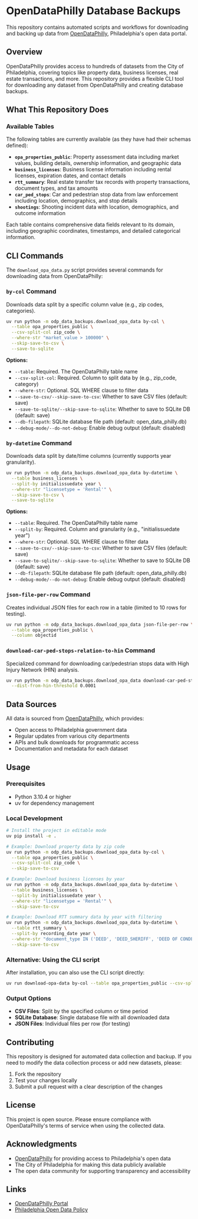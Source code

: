 # OpenDataPhilly Database Backups

This repository contains automated scripts and workflows for downloading and backing up data from [OpenDataPhilly](https://opendataphilly.org/), Philadelphia's open data portal.

## Overview

OpenDataPhilly provides access to hundreds of datasets from the City of Philadelphia, covering topics like property data, business licenses, real estate transactions, and more. This repository provides a flexible CLI tool for downloading any dataset from OpenDataPhilly and creating database backups.

## What This Repository Does

### Available Tables
The following tables are currently available (as they have had their schemas defined):

- **`opa_properties_public`**: Property assessment data including market values, building details, ownership information, and geographic data
- **`business_licenses`**: Business license information including rental licenses, expiration dates, and contact details
- **`rtt_summary`**: Real estate transfer tax records with property transactions, document types, and tax amounts
- **`car_ped_stops`**: Car and pedestrian stop data from law enforcement including location, demographics, and stop details
- **`shootings`**: Shooting incident data with location, demographics, and outcome information

Each table contains comprehensive data fields relevant to its domain, including geographic coordinates, timestamps, and detailed categorical information.

## CLI Commands

The `download_opa_data.py` script provides several commands for downloading data from OpenDataPhilly:

### `by-col` Command
Downloads data split by a specific column value (e.g., zip codes, categories).

```bash
uv run python -m odp_data_backups.download_opa_data by-col \
  --table opa_properties_public \
  --csv-split-col zip_code \
  --where-str "market_value > 100000" \
  --skip-save-to-csv \
  --save-to-sqlite
```

**Options:**
- `--table`: Required. The OpenDataPhilly table name
- `--csv-split-col`: Required. Column to split data by (e.g., zip_code, category)
- `--where-str`: Optional. SQL WHERE clause to filter data
- `--save-to-csv/--skip-save-to-csv`: Whether to save CSV files (default: save)
- `--save-to-sqlite/--skip-save-to-sqlite`: Whether to save to SQLite DB (default: save)
- `--db-filepath`: SQLite database file path (default: open_data_philly.db)
- `--debug-mode/--do-not-debug`: Enable debug output (default: disabled)

### `by-datetime` Command
Downloads data split by date/time columns (currently supports year granularity).

```bash
uv run python -m odp_data_backups.download_opa_data by-datetime \
  --table business_licenses \
  --split-by initialissuedate year \
  --where-str "licensetype = 'Rental'" \
  --skip-save-to-csv \
  --save-to-sqlite
```

**Options:**
- `--table`: Required. The OpenDataPhilly table name
- `--split-by`: Required. Column and granularity (e.g., "initialissuedate year")
- `--where-str`: Optional. SQL WHERE clause to filter data
- `--save-to-csv/--skip-save-to-csv`: Whether to save CSV files (default: save)
- `--save-to-sqlite/--skip-save-to-sqlite`: Whether to save to SQLite DB (default: save)
- `--db-filepath`: SQLite database file path (default: open_data_philly.db)
- `--debug-mode/--do-not-debug`: Enable debug output (default: disabled)

### `json-file-per-row` Command
Creates individual JSON files for each row in a table (limited to 10 rows for testing).

```bash
uv run python -m odp_data_backups.download_opa_data json-file-per-row \
  --table opa_properties_public \
  --column objectid
```

### `download-car-ped-stops-relation-to-hin` Command
Specialized command for downloading car/pedestrian stops data with High Injury Network (HIN) analysis.

```bash
uv run python -m odp_data_backups.download_opa_data download-car-ped-stops-relation-to-hin \
  --dist-from-hin-threshold 0.0001
```

## Data Sources

All data is sourced from [OpenDataPhilly](https://opendataphilly.org/), which provides:
- Open access to Philadelphia government data
- Regular updates from various city departments
- APIs and bulk downloads for programmatic access
- Documentation and metadata for each dataset

## Usage

### Prerequisites
- Python 3.10.4 or higher
- uv for dependency management

### Local Development
```bash
# Install the project in editable mode
uv pip install -e .

# Example: Download property data by zip code
uv run python -m odp_data_backups.download_opa_data by-col \
  --table opa_properties_public \
  --csv-split-col zip_code \
  --skip-save-to-csv

# Example: Download business licenses by year
uv run python -m odp_data_backups.download_opa_data by-datetime \
  --table business_licenses \
  --split-by initialissuedate year \
  --where-str "licensetype = 'Rental'" \
  --skip-save-to-csv

# Example: Download RTT summary data by year with filtering
uv run python -m odp_data_backups.download_opa_data by-datetime \
  --table rtt_summary \
  --split-by recording_date year \
  --where-str "document_type IN ('DEED', 'DEED_SHERIFF', 'DEED OF CONDEMNATION', 'DEED LAND BANK')" \
  --skip-save-to-csv
```

### Alternative: Using the CLI script
After installation, you can also use the CLI script directly:

```bash
uv run download-opa-data by-col --table opa_properties_public --csv-split-col zip_code
```

### Output Options
- **CSV Files**: Split by the specified column or time period
- **SQLite Database**: Single database file with all downloaded data
- **JSON Files**: Individual files per row (for testing)

## Contributing

This repository is designed for automated data collection and backup. If you need to modify the data collection process or add new datasets, please:

1. Fork the repository
2. Test your changes locally
3. Submit a pull request with a clear description of the changes

## License

This project is open source. Please ensure compliance with OpenDataPhilly's terms of service when using the collected data.

## Acknowledgments

- [OpenDataPhilly](https://opendataphilly.org/) for providing access to Philadelphia's open data
- The City of Philadelphia for making this data publicly available
- The open data community for supporting transparency and accessibility

## Links

- [OpenDataPhilly Portal](https://opendataphilly.org/)
- [Philadelphia Open Data Policy](https://www.phila.gov/departments/office-of-open-data-and-digital-transformation/)
